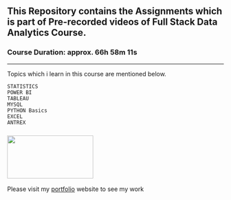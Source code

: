 ## This Repository contains the Assignments which is part of Pre-recorded videos of Full Stack Data Analytics Course.
### Course Duration: approx. 66h 58m 11s



---------------------------

Topics which i learn in this course are mentioned below.

    STATISTICS 
    POWER BI 
    TABLEAU 
    MYSQL    
    PYTHON Basics
    EXCEL
    ANTREX  

###     <a href="https://ineuron.ai/course/Full-Stack-Data-Analytics-Tech-Neuron" target="_blank"> <img src="https://avatars.githubusercontent.com/u/57482436?v=4" height="100" width ="200" /> </a>

Please visit my <a href = "https://kishansutariya23.netlify.app/#home">portfolio</a> website to see my work 
